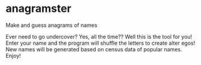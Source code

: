 # anagramster
Make and guess anagrams of names

Ever need to go undercover? Yes, all the time?? Well this is the tool for you! Enter your name and the program will shuffle the letters to create alter egos!
New names will be generated based on census data of popular names. Enjoy!
